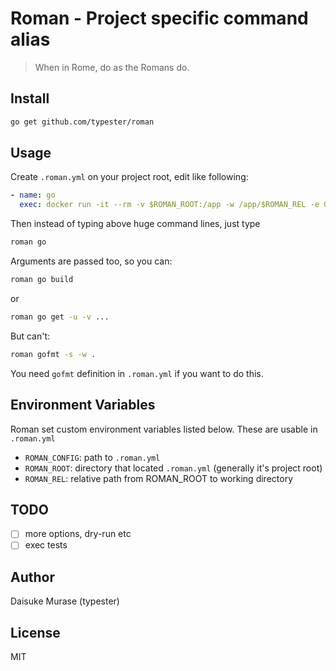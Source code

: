 # Roman - Project specific command alias

> When in Rome, do as the Romans do.

## Install

```sh
go get github.com/typester/roman
```

## Usage

Create `.roman.yml` on your project root, edit like following:

```yaml
- name: go
  exec: docker run -it --rm -v $ROMAN_ROOT:/app -w /app/$ROMAN_REL -e GOPATH=/app golang go
```

Then instead of typing above huge command lines, just type

```sh
roman go
```

Arguments are passed too, so you can:

```sh
roman go build
```

or

```sh
roman go get -u -v ...
```

But can't:

```sh
roman gofmt -s -w .
```

You need `gofmt` definition in `.roman.yml` if you want to do this.

## Environment Variables

Roman set custom environment variables listed below.
These are usable in `.roman.yml`

- `ROMAN_CONFIG`: path to `.roman.yml`
- `ROMAN_ROOT`: directory that located `.roman.yml` (generally it's project root)
- `ROMAN_REL`: relative path from ROMAN_ROOT to working directory

## TODO

- [ ] more options, dry-run etc
- [ ] exec tests

## Author

Daisuke Murase (typester)

## License

MIT
